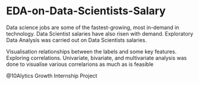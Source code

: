 # EDA-on-Data-Scientists-Salary
Data science jobs are some of the fastest-growing, most in-demand in technology.
Data Scientist salaries have also risen with demand.
Exploratory Data Analysis was carried out on Data Scientists salaries.

Visualisation relationships between the labels and some key features.
Exploring correlations.
Univariate, bivariate, and multivariate analysis was done to visualise various correlarions as much as is feasible

@10Alytics Growth Internship Project
